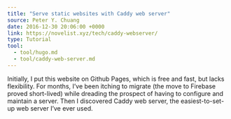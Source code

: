 ```yaml
---
title: "Serve static websites with Caddy web server"
source: Peter Y. Chuang
date: 2016-12-30 20:06:00 +0000
link: https://novelist.xyz/tech/caddy-webserver/
type: Tutorial
tool:
  - tool/hugo.md
  - tool/caddy-web-server.md
---
```

Initially, I put this website on Github Pages, which is free and fast, but lacks flexibility. For months, I’ve been itching to migrate (the move to Firebase proved short-lived) while dreading the prospect of having to configure and maintain a server. Then I discovered Caddy web server, the easiest-to-set-up web server I’ve ever used.
